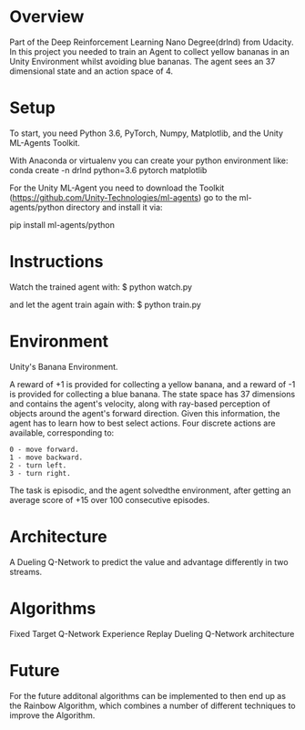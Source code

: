 # Overview

Part of the Deep Reinforcement Learning Nano Degree(drlnd) from Udacity.
In this project you needed to train an Agent to collect yellow bananas in an Unity Environment whilst avoiding blue bananas.
The agent sees an 37 dimensional state and an action space of 4.

# Setup

To start, you need Python 3.6, PyTorch, Numpy, Matplotlib, and the Unity ML-Agents Toolkit.

With Anaconda or virtualenv you can create your python environment like:
conda create -n drlnd python=3.6 pytorch matplotlib

For the Unity ML-Agent you need to download the Toolkit (https://github.com/Unity-Technologies/ml-agents) go to the ml-agents/python directory and install it via:

pip install ml-agents/python

# Instructions

Watch the trained agent with:
$ python watch.py

and let the agent train again with:
$ python train.py


# Environment

Unity's Banana Environment.

A reward of +1 is provided for collecting a yellow banana, and a reward of -1 is provided for collecting a blue banana.
The state space has 37 dimensions and contains the agent's velocity, along with ray-based perception of objects around the agent's forward direction. Given this information, the agent has to learn how to best select actions. Four discrete actions are available, corresponding to:

    0 - move forward.
    1 - move backward.
    2 - turn left.
    3 - turn right.

The task is episodic, and the agent solvedthe environment, after getting an average score of +15 over 100 consecutive episodes.


# Architecture

A Dueling Q-Network to predict the value and advantage differently in two streams.


# Algorithms

Fixed Target Q-Network
Experience Replay
Dueling Q-Network architecture


# Future

For the future additonal algorithms can be implemented to then end up as the Rainbow Algorithm, 
which combines a number of different techniques to improve the Algorithm.



